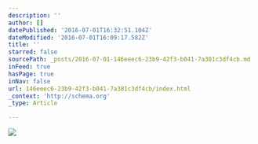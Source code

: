 ```yaml
---
description: ''
author: []
datePublished: '2016-07-01T16:32:51.104Z'
dateModified: '2016-07-01T16:09:17.582Z'
title: ''
starred: false
sourcePath: _posts/2016-07-01-146eeec6-23b9-42f3-b041-7a381c3df4cb.md
inFeed: true
hasPage: true
inNav: false
url: 146eeec6-23b9-42f3-b041-7a381c3df4cb/index.html
_context: 'http://schema.org'
_type: Article

---
```

![](https://the-grid-user-content.s3-us-west-2.amazonaws.com/aba63645-5928-4f48-bb66-a707d8638d25.jpg)